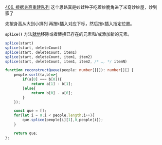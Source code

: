 [406. 根据身高重建队列](https://leetcode.cn/problems/queue-reconstruction-by-height/)
这个思路真是妙蛙种子吃着妙脆角进了米奇妙妙屋，妙到家了

先按身高从大到小排列
再按k插入对应下标，然后按k插入指定位置。

**`splice()`** 方法[就地](https://zh.wikipedia.org/wiki/%E5%8E%9F%E5%9C%B0%E7%AE%97%E6%B3%95)移除或者替换已存在的元素和/或添加新的元素。
```js
splice(start)
splice(start, deleteCount)
splice(start, deleteCount, item1)
splice(start, deleteCount, item1, item2)
splice(start, deleteCount, item1, item2, /* …, */ itemN)
```

```typescript
function reconstructQueue(people: number[][]): number[][] {
    people.sort((a,b)=>{
        if(a[0] === b[0]){
            return a[1] - b[1];
        }else{
            return b[0] - a[0];
        }
    });

    const que = [];
    for(let i = 0;i < people.length;i++){
        que.splice(people[i][1],0,people[i]);
    }

    return que;
};
```
